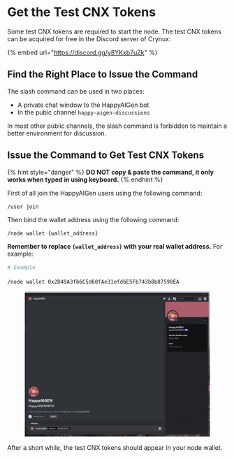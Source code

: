 # Get the Test CNX Tokens

Some test CNX tokens are required to start the node. The test CNX tokens can be acquired for free in the Discord server of Crynux:

{% embed url="https://discord.gg/y8YKxb7uZk" %}

## Find the Right Place to Issue the Command

The slash command can be used in two places:

* A private chat window to the HappyAIGen bot
* In the pubic channel `happy-aigen-discussions`&#x20;

In most other public channels, the slash command is forbidden to maintain a better environment for discussion.

## Issue the Command to Get Test CNX Tokens

{% hint style="danger" %}
**DO NOT copy & paste the command, it only works when typed in using keyboard.**
{% endhint %}

First of all join the HappyAIGen users using the following command:

```
/user join
```

Then bind the wallet address using the following command:

```
/node wallet {wallet_address}
```

**Remember to replace `{wallet_address}` with your real wallet address.** For example:

```sh
# Example

/node wallet 0x2D49A3fb6C5d60fAe31efd6E5Fb743b8b87590EA
```

<figure><img src="../.gitbook/assets/f8d5a672e0b753ad9f6ce99ff85a0fb.png" alt=""><figcaption></figcaption></figure>

After a short while, the test CNX tokens should appear in your node wallet.
